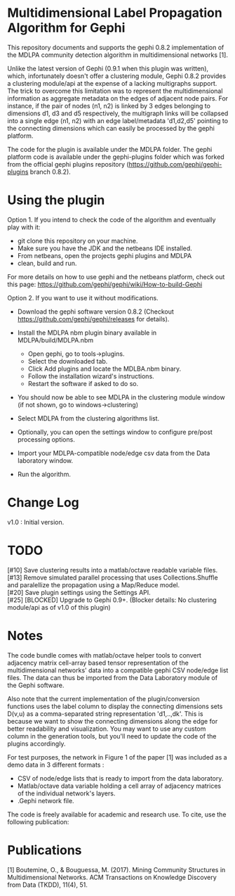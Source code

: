 Multidimensional Label Propagation Algorithm for Gephi
======================================================
This repository documents and supports the gephi 0.8.2 implementation of the MDLPA community detection algorithm in multidimensional networks [1].

Unlike the latest version of Gephi (0.9.1 when this plugin was written), which, infortunately doesn't offer a clustering module, Gephi 0.8.2 provides a clustering module/api at the expense of a lacking multigraphs support.
The trick to overcome this limitation was to represent the multidimensional information as aggregate metadata on the edges of adjacent node pairs.
For instance, if the pair of nodes (n1, n2) is linked by 3 edges belonging to dimensions d1, d3 and d5 respectively, the multigraph links will be collapsed
into a single edge (n1, n2) with an edge label/metadata 'd1,d2,d5' pointing to the connecting dimensions which can easily be processed by the gephi platform.

The code for the plugin is available under the MDLPA folder.
The gephi platform code is available under the gephi-plugins folder which was forked from the official gephi plugins repository (https://github.com/gephi/gephi-plugins branch 0.8.2).

Using the plugin
=================
Option 1. If you intend to check the code of the algorithm and eventually play with it: 
- git clone this repository on your machine.
- Make sure you have the JDK and the netbeans IDE installed.
- From netbeans, open the projects gephi plugins and MDLPA
- clean, build and run.

For more details on how to use gephi and the netbeans platform, check out this page: https://github.com/gephi/gephi/wiki/How-to-build-Gephi

Option 2. If you want to use it without modifications.
- Download the gephi software version 0.8.2 (Checkout https://github.com/gephi/gephi/releases for details).
- Install the MDLPA nbm plugin binary available in MDLPA/build/MDLPA.nbm
  - Open gephi, go to tools->plugins.
  - Select the downloaded tab.
  - Click Add plugins and locate the MDLBA.nbm binary.
  - Follow the installation wizard's instructions.
  - Restart the software if asked to do so.

- You should now be able to see MDLPA in the clustering module window (if not shown, go to windows->clustering)
- Select MDLPA from the clustering algorithms list.
- Optionally, you can open the settings window to configure pre/post processing options.
- Import your MDLPA-compatible node/edge csv data from the Data laboratory window.
- Run the algorithm.

Change Log
============
v1.0 : Initial version.

TODO
=====
[#10] Save clustering results into a matlab/octave readable variable files.<br/>
[#13] Remove simulated parallel processing that uses Collections.Shuffle and paralellize the propagation using a Map/Reduce model.<br/>
[#20] Save plugin settings using the Settings API.<br/>
[#25] [BLOCKED] Upgrade to Gephi 0.9+. (Blocker details: No clustering module/api as of v1.0 of this plugin)<br/>

Notes
======
The code bundle comes with matlab/octave helper tools to convert adjacency matrix cell-array based tensor representation of the multidimensional networks' data into a compatible gephi CSV node/edge list files.
The data can thus be imported from the Data Laboratory module of the Gephi software.

Also note that the current implementation of the plugin/conversion functions uses the label column to display the connecting dimensions sets D(v,u) as a comma-separated string representation 'd1,..,dk'.
This is because we want to show the connecting dimensions along the edge for better readability and visualization.
You may want to use any custom column in the generation tools, but you'll need to update the code of the plugins accordingly.

For test purposes, the network in Figure 1 of the paper [1] was included as a demo data in 3 different formats :
- CSV of node/edge lists that is ready to import from the data laboratory.
- Matlab/octave data variable holding a cell array of adjacency matrices of the individual network's layers.
- .Gephi network file.

The code is freely available for academic and research use. To cite, use the following publication: 

Publications
=============
[1] Boutemine, O., & Bouguessa, M. (2017). Mining Community Structures in Multidimensional Networks. ACM Transactions on Knowledge Discovery from Data (TKDD), 11(4), 51.
